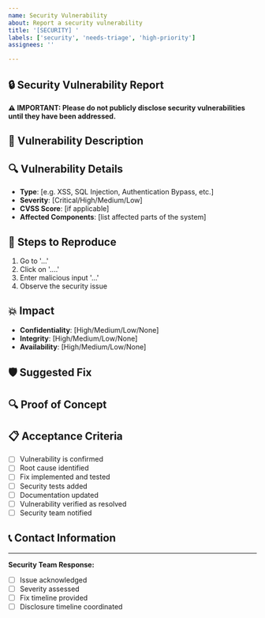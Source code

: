 ```yaml
---
name: Security Vulnerability
about: Report a security vulnerability
title: '[SECURITY] '
labels: ['security', 'needs-triage', 'high-priority']
assignees: ''

---
```


## 🔒 Security Vulnerability Report

**⚠️ IMPORTANT: Please do not publicly disclose security vulnerabilities until they have been addressed.**

## 🎯 Vulnerability Description
<!-- A clear and concise description of the security issue -->

## 🔍 Vulnerability Details
<!-- Detailed information about the vulnerability -->
- **Type**: [e.g. XSS, SQL Injection, Authentication Bypass, etc.]
- **Severity**: [Critical/High/Medium/Low]
- **CVSS Score**: [if applicable]
- **Affected Components**: [list affected parts of the system]

## 🔄 Steps to Reproduce
<!-- Steps to reproduce the vulnerability -->
1. Go to '...'
2. Click on '....'
3. Enter malicious input '...'
4. Observe the security issue

## 💥 Impact
<!-- Describe the potential impact of this vulnerability -->
- **Confidentiality**: [High/Medium/Low/None]
- **Integrity**: [High/Medium/Low/None]
- **Availability**: [High/Medium/Low/None]

## 🛡️ Suggested Fix
<!-- If you have suggestions on how to fix the vulnerability -->

## 🔍 Proof of Concept
<!-- If applicable, provide a proof of concept (be careful not to include actual exploit code) -->

## 📋 Acceptance Criteria
<!-- Define what "done" looks like for this security issue -->
- [ ] Vulnerability is confirmed
- [ ] Root cause identified
- [ ] Fix implemented and tested
- [ ] Security tests added
- [ ] Documentation updated
- [ ] Vulnerability verified as resolved
- [ ] Security team notified

## 📞 Contact Information
<!-- If you need to provide additional contact information for security coordination -->

---
**Security Team Response:**
- [ ] Issue acknowledged
- [ ] Severity assessed
- [ ] Fix timeline provided
- [ ] Disclosure timeline coordinated
